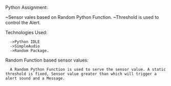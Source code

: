 Python Assignment:

~Sensor vales based on Random Python Function.
~Threshold is used to control the Alert.

Technologies Used:

      ->Python IDLE
      ->SimpleAudio
      ->Random Package.

Random Function based sensor values:

      A Random Python Function is used to serve the sensor value. A static threshold is fixed, Sensor value greater than which will trigger a alert sound and a Message.
